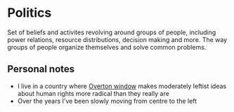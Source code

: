 # Politics

Set of beliefs and activites revolving around groups of people, including power relations, resource distributions, decision making and more. The way groups of people organize themselves and solve common problems.

## Personal notes

- I live in a country where [Overton window](https://en.wikipedia.org/wiki/Overton_window) makes moderately leftist ideas about human rights more radical than they really are
- Over the years I've been slowly moving from centre to the left
